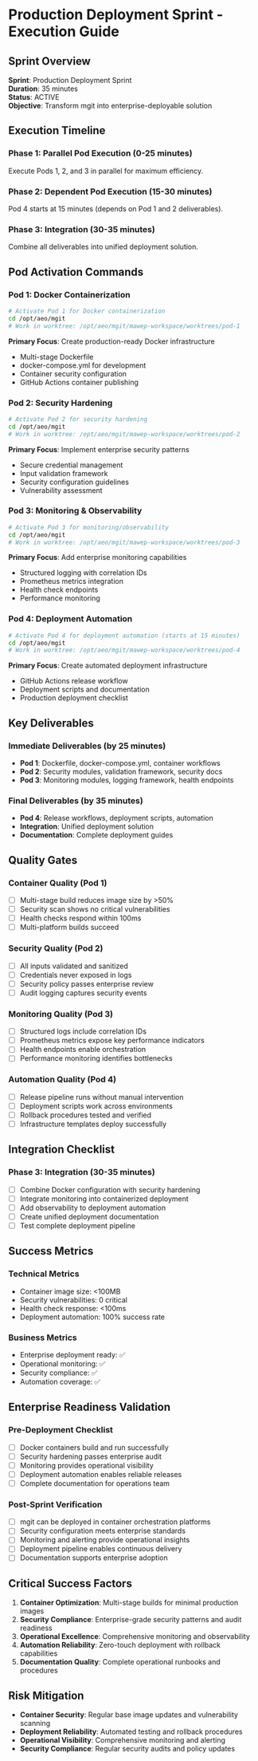 # Production Deployment Sprint - Execution Guide

## Sprint Overview
**Sprint**: Production Deployment Sprint  
**Duration**: 35 minutes  
**Status**: ACTIVE  
**Objective**: Transform mgit into enterprise-deployable solution

## Execution Timeline

### Phase 1: Parallel Pod Execution (0-25 minutes)
Execute Pods 1, 2, and 3 in parallel for maximum efficiency.

### Phase 2: Dependent Pod Execution (15-30 minutes)
Pod 4 starts at 15 minutes (depends on Pod 1 and 2 deliverables).

### Phase 3: Integration (30-35 minutes)
Combine all deliverables into unified deployment solution.

## Pod Activation Commands

### Pod 1: Docker Containerization
```bash
# Activate Pod 1 for Docker containerization
cd /opt/aeo/mgit
# Work in worktree: /opt/aeo/mgit/mawep-workspace/worktrees/pod-1
```

**Primary Focus**: Create production-ready Docker infrastructure
- Multi-stage Dockerfile
- docker-compose.yml for development
- Container security configuration
- GitHub Actions container publishing

### Pod 2: Security Hardening
```bash
# Activate Pod 2 for security hardening
cd /opt/aeo/mgit
# Work in worktree: /opt/aeo/mgit/mawep-workspace/worktrees/pod-2
```

**Primary Focus**: Implement enterprise security patterns
- Secure credential management
- Input validation framework
- Security configuration guidelines
- Vulnerability assessment

### Pod 3: Monitoring & Observability
```bash
# Activate Pod 3 for monitoring/observability
cd /opt/aeo/mgit
# Work in worktree: /opt/aeo/mgit/mawep-workspace/worktrees/pod-3
```

**Primary Focus**: Add enterprise monitoring capabilities
- Structured logging with correlation IDs
- Prometheus metrics integration
- Health check endpoints
- Performance monitoring

### Pod 4: Deployment Automation
```bash
# Activate Pod 4 for deployment automation (starts at 15 minutes)
cd /opt/aeo/mgit
# Work in worktree: /opt/aeo/mgit/mawep-workspace/worktrees/pod-4
```

**Primary Focus**: Create automated deployment infrastructure
- GitHub Actions release workflow
- Deployment scripts and documentation
- Production deployment checklist

## Key Deliverables

### Immediate Deliverables (by 25 minutes)
- **Pod 1**: Dockerfile, docker-compose.yml, container workflows
- **Pod 2**: Security modules, validation framework, security docs
- **Pod 3**: Monitoring modules, logging framework, health endpoints

### Final Deliverables (by 35 minutes)
- **Pod 4**: Release workflows, deployment scripts, automation
- **Integration**: Unified deployment solution
- **Documentation**: Complete deployment guides

## Quality Gates

### Container Quality (Pod 1)
- [ ] Multi-stage build reduces image size by >50%
- [ ] Security scan shows no critical vulnerabilities
- [ ] Health checks respond within 100ms
- [ ] Multi-platform builds succeed

### Security Quality (Pod 2)
- [ ] All inputs validated and sanitized
- [ ] Credentials never exposed in logs
- [ ] Security policy passes enterprise review
- [ ] Audit logging captures security events

### Monitoring Quality (Pod 3)
- [ ] Structured logs include correlation IDs
- [ ] Prometheus metrics expose key performance indicators
- [ ] Health endpoints enable orchestration
- [ ] Performance monitoring identifies bottlenecks

### Automation Quality (Pod 4)
- [ ] Release pipeline runs without manual intervention
- [ ] Deployment scripts work across environments
- [ ] Rollback procedures tested and verified
- [ ] Infrastructure templates deploy successfully

## Integration Checklist

### Phase 3: Integration (30-35 minutes)
- [ ] Combine Docker configuration with security hardening
- [ ] Integrate monitoring into containerized deployment
- [ ] Add observability to deployment automation
- [ ] Create unified deployment documentation
- [ ] Test complete deployment pipeline

## Success Metrics

### Technical Metrics
- Container image size: <100MB
- Security vulnerabilities: 0 critical
- Health check response: <100ms
- Deployment automation: 100% success rate

### Business Metrics
- Enterprise deployment ready: ✅
- Operational monitoring: ✅
- Security compliance: ✅
- Automation coverage: ✅

## Enterprise Readiness Validation

### Pre-Deployment Checklist
- [ ] Docker containers build and run successfully
- [ ] Security hardening passes enterprise audit
- [ ] Monitoring provides operational visibility
- [ ] Deployment automation enables reliable releases
- [ ] Complete documentation for operations team

### Post-Sprint Verification
- [ ] mgit can be deployed in container orchestration platforms
- [ ] Security configuration meets enterprise standards
- [ ] Monitoring and alerting provide operational insights
- [ ] Deployment pipeline enables continuous delivery
- [ ] Documentation supports enterprise adoption

## Critical Success Factors
1. **Container Optimization**: Multi-stage builds for minimal production images
2. **Security Compliance**: Enterprise-grade security patterns and audit readiness
3. **Operational Excellence**: Comprehensive monitoring and observability
4. **Automation Reliability**: Zero-touch deployment with rollback capabilities
5. **Documentation Quality**: Complete operational runbooks and procedures

## Risk Mitigation
- **Container Security**: Regular base image updates and vulnerability scanning
- **Deployment Reliability**: Automated testing and rollback procedures
- **Operational Visibility**: Comprehensive monitoring and alerting
- **Security Compliance**: Regular security audits and policy updates